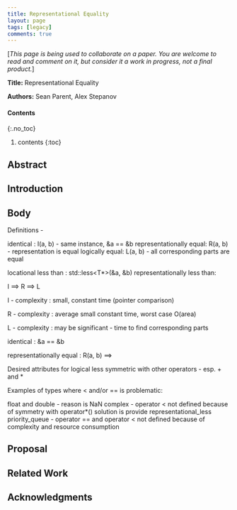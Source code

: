 ```yaml
---
title: Representational Equality
layout: page
tags: [legacy]
comments: true
---
```


[_This page is being used to collaborate on a paper. You are welcome to read and comment on it, but consider it a work in progress, not a final product._]

**Title:** Representational Equality

**Authors:** Sean Parent, Alex Stepanov

#### Contents
{:.no_toc}
1. contents
{:toc}

## Abstract

## Introduction

## Body

Definitions -

identical
: I(a, b) - same instance, &a == &b
representationally equal: R(a, b) - representation is equal
logically equal: L(a, b) - all corresponding parts are equal

locational less than
: std::less<T*>(&a, &b)
representationally less than:

I ==> R ==> L

I - complexity
: small, constant time (pointer comparison)

R - complexity
: average small constant time, worst case O(area)

L - complexity
: may be significant - time to find corresponding parts

identical
: &a == &b

representationally equal
: R(a, b) ==>

Desired attributes for logical less
   symmetric with other operators - esp. + and *

Examples of types where < and/or == is problematic:

float and double - reason is NaN
complex - operator < not defined because of symmetry with operator*()
   solution is provide representational_less
priority_queue - operator == and operator < not defined because of complexity and resource consumption

## Proposal

## Related Work

## Acknowledgments
